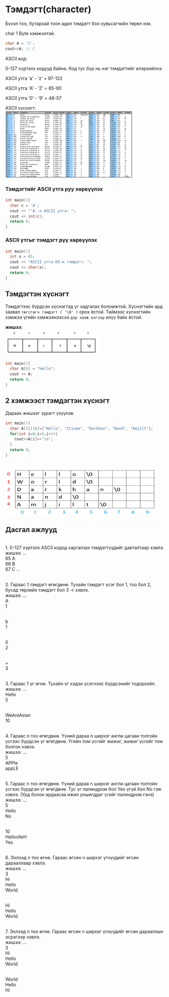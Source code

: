# Тэмдэгт(character)

Бүхэл тоо, бутархай тоон адил тэмдэгт бол хувьсагчийн төрөл юм. 

char 1 Byte хэмжээтэй. 
```c
char A = 'C'; 
cout<<A; // C 
```

ASCII код:

0-127 хүртэлх кодууд байна. Код тус бүр нь нэг тэмдэгтийг илэрхийлнэ. 

ASCII утга ‘a’ - ‘z’ =  97-122

ASCII утга ‘A’ - ‘Z’ =  65-90

ASCII утга ‘0’ - ‘9’ = 48-57 


ASCII хүснэгт: 
<br><img src="pic/ascii.png" width="400" height="210" />


### Тэмдэгтийг ASCII утга руу хөрвүүлэх
```c
int main(){
  char c = 'A';
  cout << "'A'-н ASCII утга: ";
  cout << int(c);
  return 0;
}
```
### ASCII утгыг тэмдэгт рүү хөрвүүлэх
```c
int main(){
  int x = 65;
  cout << "ASCII утга 65-н тэмдэгт: ";
  cout << char(x);
  return 0;
}
```

## Тэмдэгтэн хүснэгт
Тэмдэгтээс бүрдсэн хүснэгтэд үг хадгалах боломжтой. Хүснэгтийн ард заавал `төгсгөгч тэмдэгт ( '\0' )` орох ёстой. Тиймээс хүснэгтийн хэмжээ үгийн хэмжээнээсээ `дор хаяж нэгээр` илүү байх ёстой. 

**жишээ:** 
<br><img src="pic/null.png" width="300" height="80" />

```c
int main(){
  char A[6] = "Hello";
  cout << A;
  return 0;
}
```

## 2 хэмжээст тэмдэгтэн хүснэгт
Дараах жишээг зурагт үзүүлэв.
```c
int main(){
  char A[5][10]={"Hello", "Itisme", "Darkhan", "Nand", "Amjilt"};
  for(int i=0;i<5;i++){
    cout<<A[i]<<'\n';
  }
  return 0;
}
```
<br><img src="pic/char2arr.png" width="480" height="150" />


## Дасгал ажлууд ##

<br>1. 0-127 хүртэлх ASCII кодод харгалзах тэмдэгтүүдийг давталтаар хэвлэ.
<br>жишээ: ...
<br> 65 A
<br> 66 B 
<br> 67 C  ...

<br>2. Гараас 1 тэмдэгт өгөгдөнө. Тухайн тэмдэгт үсэг бол 1, тоо бол 2, бусад төрлийн тэмдэгт бол 3 -г хэвлэ.
<br>жишээ: ...
<br> A
<br> 1

<br> b
<br> 1

<br> 0
<br> 2

<br> +
<br> 3

<br>3. Гараас 1 үг өгнө. Тухайн үг хэдэн үсэгнээс бүрдсэнийг тодорхойл.
<br>жишээ: ...
<br> Hello
<br> 5

<br> WeAreAsian
<br> 10

<br>4. Гараас n тоо өгөгдөнө. Үүний дараа n ширхэг англи цагаан толгойн үсгээс бүрдсэн үг өгөгдөнө. Үгийн том үсгийг жижиг, жижиг үсгийг том болгон хэвлэ.
<br>жишээ: ...
<br> 5
<br> APPle
<br> appLE

<br>5. Гараас n тоо өгөгдөнө. Үүний дараа n ширхэг англи цагаан толгойн үсгээс бүрдсэн үг өгөгдөнө. Тус үг палиндром бол Yes үгүй бол No гэж хэвлэ. (Урд болон ардаасаа ижил уншигддаг үгийг палиндром гэнэ)
<br>жишээ: ...
<br> 5
<br> Hello
<br> No

<br> 10
<br> HelloolleH
<br> Yes

<br>6. Эхлээд n тоо өгнө. Гараас өгсөн n ширхэг үгнүүдийг өгсөн дарааллаар хэвлэ.
<br>жишээ: ...
<br/> 3
<br/> Hi
<br/> Hello
<br/> World

<br/> Hi
<br/> Hello
<br/> World

<br>7. Эхлээд n тоо өгнө. Гараас өгсөн n ширхэг үгнүүдийг өгсөн дарааллын эсрэгээр хэвлэ.
<br>жишээ: ...
<br/> 3
<br/> Hi
<br/> Hello
<br/> World

<br/> World
<br/> Hello
<br/> Hi
